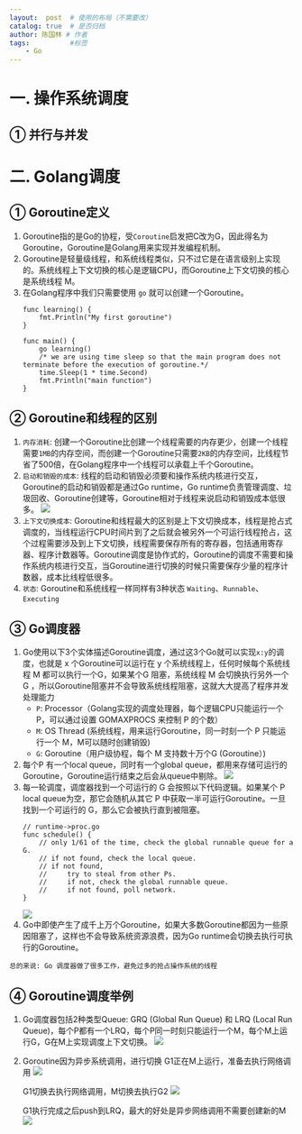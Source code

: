 ```yaml
---
layout:  post  # 使用的布局（不需要改）
catalog: true  # 是否归档
author: 陈国林 # 作者
tags:          #标签
    - Go
---
```


# 一. 操作系统调度
## ① 并行与并发

## 

# 二. Golang调度
## ① Goroutine定义
1. Goroutine指的是Go的协程，受`Coroutine`启发把C改为G，因此得名为Goroutine，Goroutine是Golang用来实现并发编程机制。
2. Goroutine是轻量级线程，和系统线程类似，只不过它是在语言级别上实现的。系统线程上下文切换的核心是逻辑CPU，而Goroutine上下文切换的核心是系统线程 M。
3. 在Golang程序中我们只需要使用 `go` 就可以创建一个Goroutine。
   ```
   func learning() {  
       fmt.Println("My first goroutine")
   }
   
   func main() {  
       go learning()
       /* we are using time sleep so that the main program does not terminate before the execution of goroutine.*/
       time.Sleep(1 * time.Second)
       fmt.Println("main function")
   }
   ```

## ② Goroutine和线程的区别
1. `内存消耗`: 创建一个Goroutine比创建一个线程需要的内存更少，创建一个线程需要`1MB`的内存空间，而创建一个Goroutine只需要`2KB`的内存空间，比线程节省了500倍，在Golang程序中一个线程可以承载上千个Goroutine。
2. `启动和销毁的成本`: 线程的启动和销毁必须要和操作系统内核进行交互，Goroutine的启动和销毁都是通过Go runtime，Go runtime负责管理调度、垃圾回收、Goroutine创建等，Goroutine相对于线程来说启动和销毁成本低很多。
   ![](https://github.com/chenguolin/chenguolin.github.io/blob/master/data/image/goroutine-vs-thread.png?raw=true)
3. `上下文切换成本`: Goroutine和线程最大的区别是上下文切换成本，线程是抢占式调度的，当线程运行CPU时间片到了之后就会被另外一个可运行线程抢占，这个过程需要涉及到上下文切换，线程需要保存所有的寄存器，包括通用寄存器、程序计数器等。Goroutine调度是协作式的，Goroutine的调度不需要和操作系统内核进行交互，当Goroutine进行切换的时候只需要保存少量的程序计数器，成本比线程低很多。
4. `状态`: Goroutine和系统线程一样同样有3种状态 `Waiting`、`Runnable`、`Executing`

## ③ Go调度器
1. Go使用以下3个实体描述Goroutine调度，通过这3个Go就可以实现`x:y`的调度，也就是 x 个Goroutine可以运行在 y 个系统线程上，任何时候每个系统线程 M 都可以执行一个G，如果某个G 阻塞，系统线程 M 会切换执行另外一个G ，所以Goroutine阻塞并不会导致系统线程阻塞，这就大大提高了程序并发处理能力
    + `P`: Processor（Golang实现的调度处理器，每个逻辑CPU只能运行一个 P，可以通过设置 GOMAXPROCS 来控制 P 的个数）
    + `M`: OS Thread (系统线程，用来运行Goroutine，同一时刻一个 P 只能运行一个 M，M可以随时创建销毁)
    + `G`: Goroutine（用户级协程，每个 M 支持数十万个G (Goroutine）)
2. 每个P 有一个local queue，同时有一个global queue，都用来存储可运行的Goroutine，Goroutine运行结束之后会从queue中剔除。
   ![](https://github.com/chenguolin/chenguolin.github.io/blob/master/data/image/go-goroutine.png?raw=true)
3. 每一轮调度，调度器找到一个可运行的 G 会按照以下代码逻辑。如果某个 P local queue为空，那它会随机从其它 P 中获取一半可运行Goroutine。一旦找到一个可运行的 G，那么它会被执行直到被阻塞。
   ```
   // runtime->proc.go
   func schedule() {
       // only 1/61 of the time, check the global runnable queue for a G.
       // if not found, check the local queue.
       // if not found,
       //     try to steal from other Ps.
       //     if not, check the global runnable queue.
       //     if not found, poll network.
   }
   ```
   ![](https://github.com/chenguolin/chenguolin.github.io/blob/master/data/image/go-goroutine-steal.png?raw=true)
4. Go中即使产生了成千上万个Goroutine，如果大多数Goroutine都因为一些原因阻塞了，这样也不会导致系统资源浪费，因为Go runtime会切换去执行可执行的Goroutine。

`总的来说: Go 调度器做了很多工作，避免过多的抢占操作系统的线程`

## ④ Goroutine调度举例
1. Go调度器包括2种类型Queue: GRQ (Global Run Queue) 和 LRQ (Local Run Queue)，每个P都有一个LRQ，每个P同一时刻只能运行一个M，每个M上运行G，G在M上实现调度上下文切换。
   ![](https://github.com/chenguolin/chenguolin.github.io/blob/master/data/image/goroutine-figure-1.png?raw=true)
2. Goroutine因为异步系统调用，进行切换
   G1正在M上运行，准备去执行网络调用
   ![](https://github.com/chenguolin/chenguolin.github.io/blob/master/data/image/goroutine-figure-2.png?raw=true)
   
   G1切换去执行网络调用，M切换去执行G2
   ![](https://github.com/chenguolin/chenguolin.github.io/blob/master/data/image/goroutine-figure-3.png?raw=true)
   
   G1执行完成之后push到LRQ，最大的好处是异步网络调用不需要创建新的M
   ![](https://github.com/chenguolin/chenguolin.github.io/blob/master/data/image/goroutine-figure-4.png?raw=true)



